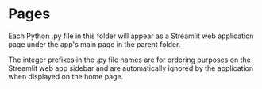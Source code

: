# Pages
Each Python .py file in this folder will appear as a Streamlit web application page under the app's main page in the parent folder.

The integer prefixes in the .py file names are for ordering purposes on the Streamlit web app sidebar and are automatically ignored by the application when displayed on the home page.